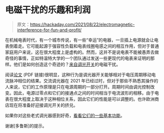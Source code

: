 # 电磁干扰的乐趣和利润

> 原文：<https://hackaday.com/2021/08/22/electromagnetic-interference-for-fun-and-profit/>

在机械电表时代，有一个城市传说，有一些“幸运”的电器，一旦插上电源就会让电表倒着走。它可能起源于强容性负载和电表线圈电感之间的相互作用，但对于普通家庭用户来说，这在很大程度上是虚构的。然而，这并不是说电表不能被愚弄去做奇怪的事情，正如特温特大学的一个团队通过发送一些更现代的电表来证明的那样。他们是如何创造这个奇迹的？[来自调光开关](https://research.utwente.nl/en/publications/how-to-earn-money-with-an-emi-problem-static-energy-meters-runnin)的电磁干扰。

阅读[论文](https://ris.utwente.nl/ws/portalfiles/portal/263929998/2021_EMC_Europe_Static_Energy_Meters_Running_Backwards.pdf) (PDF 链接)很明显，这种行为是调光器开关能够相对于电压周期移动电流脉冲相位的结果。交流调光器在 2021 年已经过时，但对于那些不熟悉其操作的人来说，它们的工作原理是只在电源周期的一部分打开。周期时间由调光控制改变。因此，电源过零点和它们的接通点之间的时间相当于电流波形的相移。由于电表在很大程度上取决于这种相位关系，因此它们的性能是可以调整的。也许欧洲商店现在将准备好迎接调光开关的挤兑。

如果你对这些老式调光器感到好奇，[看看它们的一些基本功能](https://hackaday.com/2019/07/14/the-basics-of-scrs/)。

谢谢[多鲁斯]的提示。